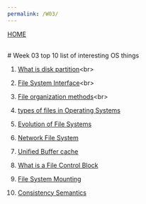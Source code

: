 ```yaml
---
permalink: /W03/
---
```

[HOME](../)

<br>
# Week 03 top 10 list of interesting OS things

1. [What is disk partition](https://www.computerhope.com/jargon/p/partition.htm#:~:text=When%20referring%20to%20a%20computer,run%20on%20the%20same%20device.)<br>


 2. [File System Interface](https://www.oreilly.com/library/view/operating-system-concepts/9780471694663/ch10.html#:~:text=The%20file%20system%20consists%20of,the%20files%20in%20the%20system.)<br>

 
 
 3. [File organization methods](https://peda.net/kenya/css/subjects/computer-studies/form-three/driac2/data-processing/fom#:~:text=File%20organization%20refers%20to%20the,files%20on%20a%20storage%20media.)<br>
 

 
 4. [types of files in Operating Systems](https://www.guru99.com/file-systems-operating-system.html)<br>

 
 
 5. [Evolution of File Systems](https://docs.microsoft.com/en-us/windows/win32/stg/the-evolution-of-file-systems)<br>

 
 6. [Network File System](https://www.geeksforgeeks.org/network-file-system-nfs/)<br>
 
 7. [Unified Buffer cache](http://www.mallorn.com/People/lindsey/test/c0504.htm)<br>


 
 8. [What is a File Control Block](https://www.definitions.net/definition/File+Control+Block)<br>

 

 
 9. [File System Mounting](https://www.youtube.com/watch?v=QT1mBAJBuoA&ab_channel=SudhakarAtchala)
 
 
 
 10. [Consistency Semantics](https://www.geeksforgeeks.org/consistency-semantics-for-file-sharing/)<br>
 
 
